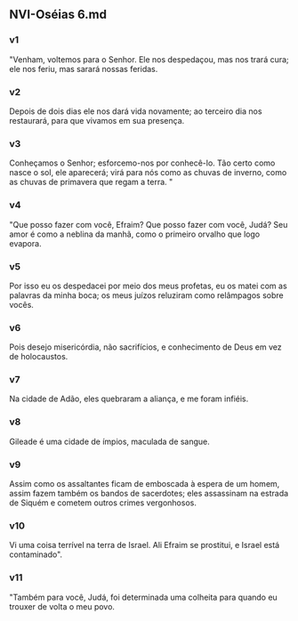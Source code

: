 ## NVI-Oséias 6.md
### v1
 "Venham, voltemos para o Senhor. Ele nos despedaçou, mas nos trará cura; ele nos feriu, mas sarará nossas feridas.
### v2
 Depois de dois dias ele nos dará vida novamente; ao terceiro dia nos restaurará, para que vivamos em sua presença.
### v3
 Conheçamos o Senhor; esforcemo-nos por conhecê-lo. Tão certo como nasce o sol, ele aparecerá; virá para nós como as chuvas de inverno, como as chuvas de primavera que regam a terra. "
### v4
 "Que posso fazer com você, Efraim? Que posso fazer com você, Judá? Seu amor é como a neblina da manhã, como o primeiro orvalho que logo evapora.
### v5
 Por isso eu os despedacei por meio dos meus profetas, eu os matei com as palavras da minha boca; os meus juízos reluziram como relâmpagos sobre vocês.
### v6
 Pois desejo misericórdia, não sacrifícios, e conhecimento de Deus em vez de holocaustos.
### v7
 Na cidade de Adão, eles quebraram a aliança, e me foram infiéis.
### v8
 Gileade é uma cidade de ímpios, maculada de sangue.
### v9
 Assim como os assaltantes ficam de emboscada à espera de um homem, assim fazem também os bandos de sacerdotes; eles assassinam na estrada de Siquém e cometem outros crimes vergonhosos.
### v10
 Vi uma coisa terrível na terra de Israel. Ali Efraim se prostitui, e Israel está contaminado".
### v11
 "Também para você, Judá, foi determinada uma colheita para quando eu trouxer de volta o meu povo.
